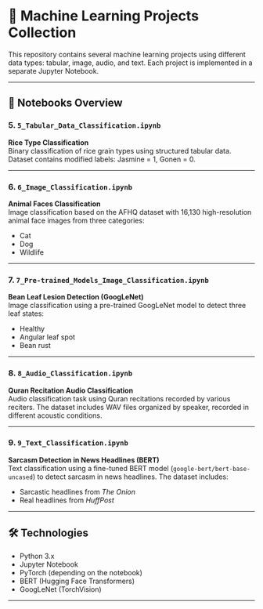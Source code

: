 # 🧠 Machine Learning Projects Collection

This repository contains several machine learning projects using different data types: tabular, image, audio, and text. Each project is implemented in a separate Jupyter Notebook.

---

## 📁 Notebooks Overview

### 5. `5_Tabular_Data_Classification.ipynb`
**Rice Type Classification**  
Binary classification of rice grain types using structured tabular data. Dataset contains modified labels: Jasmine = 1, Gonen = 0.

---

### 6. `6_Image_Classification.ipynb`
**Animal Faces Classification**  
Image classification based on the AFHQ dataset with 16,130 high-resolution animal face images from three categories:
- Cat
- Dog
- Wildlife

---

### 7. `7_Pre-trained_Models_Image_Classification.ipynb`
**Bean Leaf Lesion Detection (GoogLeNet)**  
Image classification using a pre-trained GoogLeNet model to detect three leaf states:
- Healthy
- Angular leaf spot
- Bean rust

---

### 8. `8_Audio_Classification.ipynb`
**Quran Recitation Audio Classification**  
Audio classification task using Quran recitations recorded by various reciters. The dataset includes WAV files organized by speaker, recorded in different acoustic conditions.

---

### 9. `9_Text_Classification.ipynb`
**Sarcasm Detection in News Headlines (BERT)**  
Text classification using a fine-tuned BERT model (`google-bert/bert-base-uncased`) to detect sarcasm in news headlines. The dataset includes:
- Sarcastic headlines from *The Onion*
- Real headlines from *HuffPost*

---

## 🛠 Technologies

- Python 3.x  
- Jupyter Notebook  
- PyTorch (depending on the notebook)  
- BERT (Hugging Face Transformers)  
- GoogLeNet (TorchVision)

---



